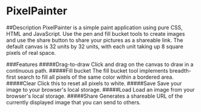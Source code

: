 PixelPainter
============

##Description
PixelPainter is a simple paint application using pure CSS, HTML and JavaScript. Use the pen and fill bucket tools to create images and use the share button to share your pictures as a shareable link. The default canvas is 32 units by 32 units, with each unit taking up 8 square pixels of real space.

###Features
#####Drag-to-draw
Click and drag on the canvas to draw in a continuous path.
#####Fill bucket
The fill bucket tool implements breadth-first search to fill all pixels of the same color within a bordered area.
#####Clear
Click this to reset all pixels to white.
#####Save
Save your image to your browser's local storage.
#####Load
Load an image from your browser's local storage.
#####Share
Generates a shareable URL of the currently displayed image that you can send to others.